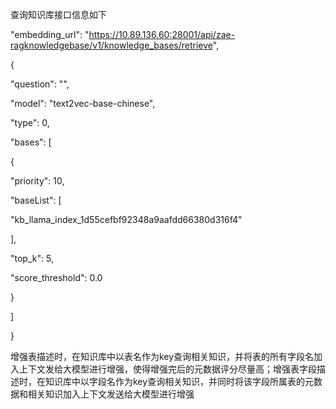 
查询知识库接口信息如下

"embedding_url": "https://10.89.136.60:28001/api/zae-ragknowledgebase/v1/knowledge_bases/retrieve",

  

{

"question": "",

"model": "text2vec-base-chinese",

"type": 0,

"bases": [

{

"priority": 10,

"baseList": [

"kb_llama_index_1d55cefbf92348a9aafdd66380d316f4"

],

"top_k": 5,

"score_threshold": 0.0

}

]

}

  

增强表描述时，在知识库中以表名作为key查询相关知识，并将表的所有字段名加入上下文发给大模型进行增强，使得增强完后的元数据评分尽量高；增强表字段描述时，在知识库中以字段名作为key查询相关知识，并同时将该字段所属表的元数据和相关知识加入上下文发送给大模型进行增强
<!--stackedit_data:
eyJoaXN0b3J5IjpbLTEyNjU2NTc3MjAsMTMwMTE1NzQyMSwtMT
MzODE5MTU3NSwxNTY1NzI2MzAwLC0xMjU3NDU5ODQ3LDE4MjY1
NDU4OTcsNzI1MjM3MjcsLTIwODg3NDY2MTIsLTIyMjEzNTM1LC
0xNzU0NTUxNzQ1XX0=
-->